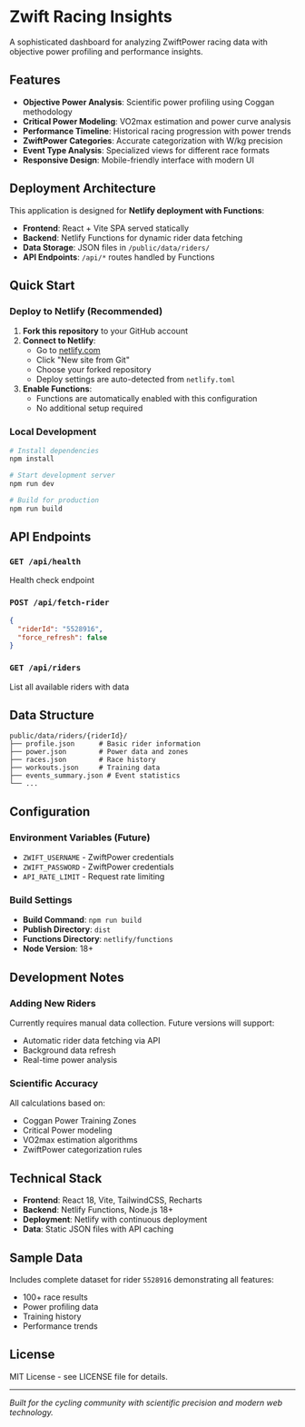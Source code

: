 # Zwift Racing Insights

A sophisticated dashboard for analyzing ZwiftPower racing data with objective power profiling and performance insights.

## Features

- **Objective Power Analysis**: Scientific power profiling using Coggan methodology
- **Critical Power Modeling**: VO2max estimation and power curve analysis  
- **Performance Timeline**: Historical racing progression with power trends
- **ZwiftPower Categories**: Accurate categorization with W/kg precision
- **Event Type Analysis**: Specialized views for different race formats
- **Responsive Design**: Mobile-friendly interface with modern UI

## Deployment Architecture

This application is designed for **Netlify deployment with Functions**:

- **Frontend**: React + Vite SPA served statically
- **Backend**: Netlify Functions for dynamic rider data fetching
- **Data Storage**: JSON files in `/public/data/riders/`
- **API Endpoints**: `/api/*` routes handled by Functions

## Quick Start

### Deploy to Netlify (Recommended)

1. **Fork this repository** to your GitHub account
2. **Connect to Netlify**:
   - Go to [netlify.com](https://netlify.com)
   - Click "New site from Git"
   - Choose your forked repository
   - Deploy settings are auto-detected from `netlify.toml`
3. **Enable Functions**:
   - Functions are automatically enabled with this configuration
   - No additional setup required

### Local Development

```bash
# Install dependencies
npm install

# Start development server
npm run dev

# Build for production
npm run build
```

## API Endpoints

### `GET /api/health`
Health check endpoint

### `POST /api/fetch-rider`
```json
{
  "riderId": "5528916",
  "force_refresh": false
}
```

### `GET /api/riders`
List all available riders with data

## Data Structure

```
public/data/riders/{riderId}/
├── profile.json      # Basic rider information
├── power.json        # Power data and zones
├── races.json        # Race history
├── workouts.json     # Training data
├── events_summary.json # Event statistics
└── ...
```

## Configuration

### Environment Variables (Future)
- `ZWIFT_USERNAME` - ZwiftPower credentials
- `ZWIFT_PASSWORD` - ZwiftPower credentials  
- `API_RATE_LIMIT` - Request rate limiting

### Build Settings
- **Build Command**: `npm run build`
- **Publish Directory**: `dist`
- **Functions Directory**: `netlify/functions`
- **Node Version**: 18+

## Development Notes

### Adding New Riders
Currently requires manual data collection. Future versions will support:
- Automatic rider data fetching via API
- Background data refresh
- Real-time power analysis

### Scientific Accuracy
All calculations based on:
- Coggan Power Training Zones
- Critical Power modeling
- VO2max estimation algorithms
- ZwiftPower categorization rules

## Technical Stack

- **Frontend**: React 18, Vite, TailwindCSS, Recharts
- **Backend**: Netlify Functions, Node.js 18+
- **Deployment**: Netlify with continuous deployment
- **Data**: Static JSON files with API caching

## Sample Data

Includes complete dataset for rider `5528916` demonstrating all features:
- 100+ race results
- Power profiling data
- Training history
- Performance trends

## License

MIT License - see LICENSE file for details.

---

*Built for the cycling community with scientific precision and modern web technology.*

